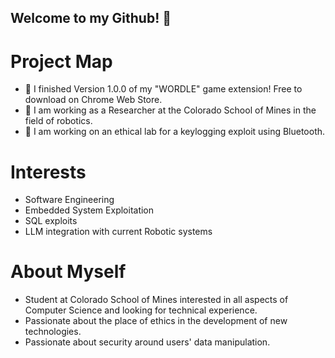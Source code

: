 ## Welcome to my Github! 👋




# Project Map
- 🔭 I finished Version 1.0.0 of my "WORDLE" game extension! Free to download on Chrome Web Store.
- 🌱 I am working as a Researcher at the Colorado School of Mines in the field of robotics.
- 🌱 I am working on an ethical lab for a keylogging exploit using Bluetooth.


# Interests
- Software Engineering
- Embedded System Exploitation
- SQL exploits
- LLM integration with current Robotic systems

# About Myself
- Student at Colorado School of Mines interested in all aspects of Computer Science and looking for technical experience.
- Passionate about the place of ethics in the development of new technologies.
- Passionate about security around users' data manipulation.

<!--
**CryptoCow0/CryptoCow0** is a ✨ _special_ ✨ repository because its `README.md` (this file) appears on your GitHub profile.

Here are some ideas to get you started:

- 🔭 I’m currently working on ...
- 🌱 I’m currently learning ...
- 👯 I’m looking to collaborate on ...
- 🤔 I’m looking for help with ...
- 💬 Ask me about ...
- 📫 How to reach me: ...
- 😄 Pronouns: ...
- ⚡ Fun fact: ...
-->

